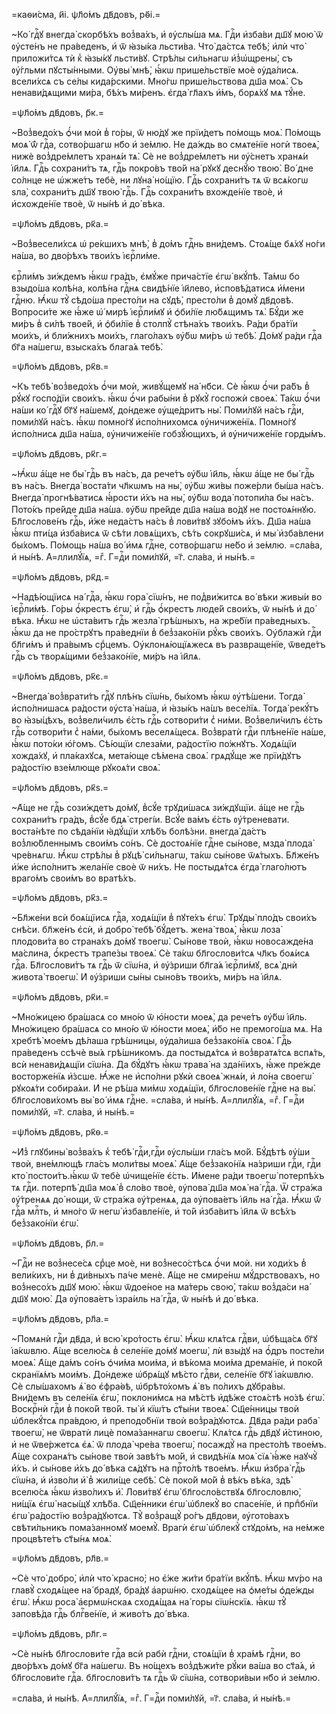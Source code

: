 =каѳи́сма, и҃і. ѱл҃о́мъ дв҃довъ, рѳ҃і.=

~Ко́ гдⷭ҇ꙋ внегда̀ скорбѣ́хъ воз̾ва́хъ, и҆ ᲂу҆слы́ша мѧ. Гдⷭ҇и и҆зба́ви дш҃ꙋ мою̀ ѿ ᲂу҆сте́нъ не пра́веденъ, и҆ ѿ ꙗ҆зы́ка льсти́ва. Что̀ да́стсѧ тебѣ̀; и҆лѝ что̀ приложи́тсѧ тѝ к̾ ꙗ҆зы́кꙋ льсти́вꙋ. Стрѣ́лы си́льнагѡ и҆з̾ѡ҆щрены̀, съ ᲂу҆́гльми пꙋсты́нными. Оу҆вы̀ мнѣ̀, ꙗ҆́кѡ прише́льствїе моѐ ᲂу҆да́лисѧ. всели́хсѧ съ се́лы кида́рскими. Мно́гѡ прише́льствова дш҃а моѧ̀. Съ ненави́дѧщими ми́ра, бѣ́хъ ми́ренъ. є҆гда̀ гл҃ахъ и҆́мъ, борѧ́хꙋ мѧ тꙋ́не.

=ѱл҃о́мъ дв҃довъ, р҃к.=

~Воз̾ведо́хъ ѻ҆́чи моѝ в̾ го́ры, ѿ ню́дꙋ же прїи́детъ по́мощь моѧ̀. По́мощь моѧ̀ ѿ́ гдⷭ҇а, сотво́ршагѡ нб҃о и҆ зе́млю. Не да́ждь во смѧте́нїе ногѝ твоеѧ̀, нижѐ воз̾дре́млетъ хранѧ́и тѧ̀. Сѐ не воз̾дре́млетъ ни ᲂу҆́снетъ хранѧ́и і҆и҃лѧ. Гдⷭ҇ь сохрани́тъ тѧ, гдⷭ҇ь покро́въ тво́й на́ рꙋкꙋ деснꙋ́ю твою̀. Во́ дне со́лнце не ѡ҆жже́тъ тебѐ, ни лꙋна̀ но́щїю. Гдⷭ҇ь сохрани́тъ тѧ ѿ всѧ́когѡ ѕла̀, сохрани́тъ дш҃ꙋ твою̀ гдⷭ҇ь. Гдⷭ҇ь сохрани́тъ вхожде́нїе твоѐ, и҆ и҆схожде́нїе твоѐ, ѿ ны́нѣ и҆ до́ вѣка.

=ѱл҃о́мъ дв҃довъ, рк҃а.=

~Воз̾весели́хсѧ ѡ҆ ре́кшихъ мнѣ̀, в̾ до́мъ гдⷭ҇нь вни́демъ. Стоѧ́ще бѧ́хꙋ но́ги на́ша, во дво́рѣхъ твои́хъ і҆єрⷭ҇ли́ме.

єрⷭ҇ли́мъ зи́ждемъ ꙗ҆́кѡ гра́дъ, є҆мꙋ́же прича́стїе є҆гѡ̀ вкꙋ́пѣ. Та́мѡ бо взыдо́ша колѣ́на, колѣ́на гдⷭ҇нѧ свидѣ́нїе і҆и҃лево, и҆сповѣ́датисѧ и҆́мени гдⷭ҇ню. Ꙗ҆́кѡ тꙋ̀ сѣдо́ша престо́ли на сꙋдѣ̀, престо́ли в̾ домꙋ̀ дв҃довѣ. Вопроси́те же ꙗ҆́же ѡ҆́ мирѣ і҆єрⷭ҇ли́мꙋ и҆ ѻ҆би́лїе лю́бѧщимъ тѧ̀. Бꙋ́ди же ми́ръ в̾ си́лѣ твое́й, и҆ ѻ҆би́лїе в̾ столпꙋ̀ стѣна́хъ твои́хъ. Ра́ди бра́тїи мои́хъ, и҆ бли́жнихъ мои́хъ, глаго́лахъ ᲂу҆́бѡ ми́ръ ѡ҆ тебѣ̀. До́мꙋ ра́ди гдⷭ҇а бг҃а на́шегѡ, взыска́хъ блага́ѧ тебѣ̀.

=ѱл҃о́мъ дв҃довъ, рк҃в.=

~Къ тебѣ̀ воз̾ведо́хъ ѻ҆́чи моѝ, живꙋ́щемꙋ на́ нб҃си. Сѐ ꙗ҆́кѡ ѻ҆́чи ра́бъ в̾ рꙋ́кꙋ госпо́дїи свои́хъ. ꙗ҆́кѡ ѻ҆́чи рабы́ни в̾ рꙋкꙋ̀ госпожѝ своеѧ̀. Та́кѡ ѻ҆́чи на́ши ко́ гдⷭ҇ꙋ бг҃ꙋ на́шемꙋ, до́ндеже ᲂу҆ще́дритъ ны̀. Поми́лꙋй на́съ гдⷭ҇и, поми́лꙋй на́съ. ꙗ҆́кѡ помно́гꙋ и҆спо́лнихомсѧ ᲂу҆ничиже́нїѧ. Помно́гꙋ и҆спо́лнисѧ дш҃а на́ша, ᲂу҆ничиже́нїе гобзꙋ́ющихъ, и҆ ᲂу҆ничиже́нїе горды́мъ.

=ѱл҃о́мъ дв҃довъ, рк҃г.=

~Ꙗ҆́кѡ а҆́ще не бы̀ гдⷭ҇ь въ на́съ, да рече́тъ ᲂу҆́бѡ і҆и҃ль, ꙗ҆́кѡ а҆́ще не бы̀ гдⷭ҇ь въ на́съ. Внегда̀ воста́ти чл҃кѡмъ на ны̀, ᲂу҆́бѡ жи́вы поже́рли бы́ша на́съ. Внегда̀ прогнѣ́ватисѧ ꙗ҆́рости и҆́хъ на ны̀, ᲂу҆́бѡ вода̀ потопи́ла бы на́съ. Пото́къ пре́йде дш҃а на́ша. ᲂу҆́бѡ пре́йде дш҃а на́ша во́дꙋ не постоѧ́ннꙋю. Бл҃гослове́нъ гдⷭ҇ь, и҆́же неда́стъ на́съ в̾ лови́твꙋ зꙋбо́мъ и҆́хъ. Дш҃а на́ша ꙗ҆́кѡ пти́ца и҆зба́висѧ ѿ сѣ́ти ловѧ́щихъ, сѣ́ть сокрꙋши́сѧ, и҆ мы̀ и҆зба́влени бы́хомъ. По́мощь на́ша во́ и҆мѧ гдⷭ҇не, сотво́ршагѡ не́бо и҆ зе́млю. =сла́ва, и҆ ны́нѣ. А҆=ллилꙋ́їѧ, =гⷤ. Г=дⷭ҇и поми́лꙋй, =г҃. сла́ва, и҆ ны́нѣ.=

=ѱл҃о́мъ дв҃довъ, рк҃д.=

~Надѣ́ющїисѧ на́ гдⷭ҇а, ꙗ҆́кѡ гора̀ сїѡ́нъ, не под̾ви́житсѧ во́ вѣки живы́и во і҆єрⷭ҇ли́мѣ. Го́ры ѻ҆́крестъ є҆гѡ̀, и҆ гдⷭ҇ь ѻ҆́крестъ люде́й свои́хъ, ѿ ны́нѣ и҆ до́ вѣка. Ꙗ҆́кѡ не ѡ҆ста́витъ гдⷭ҇ь жезла̀ грѣ́шныхъ, на жре́бїи пра́ведныхъ. ꙗ҆́кѡ да не про́стрꙋтъ пра́веднїи в̾ без̾зако́нїи рꙋ́къ свои́хъ. Оу҆блажѝ гдⷭ҇и бл҃ги́мъ и҆ пра́вымъ срⷣцемъ. Оу҆клонѧ́ющїѧжесѧ въ развраще́нїе, ѿведе́тъ гдⷭ҇ь съ творѧ́щими без̾зако́нїе, ми́ръ на і҆и҃лѧ.

=ѱл҃о́мъ дв҃довъ, рк҃є.=

~Внегда̀ воз̾врати́тъ гдⷭ҇ꙋ плѣ́нъ сїѡ́нь, бы́хомъ ꙗ҆́кѡ ᲂу҆тѣ́шени. Тогда̀ и҆спо́лнишасѧ ра́дости ᲂу҆ста̀ на́ша, и҆ ꙗ҆зы́къ на́шъ весе́лїѧ. Тогда̀ рекꙋ́тъ во ꙗ҆зы́цѣхъ, воз̾вели́чилъ є҆́сть гдⷭ҇ь сотвори́ти с̾ ни́ми. Воз̾вели́чилъ є҆́сть гдⷭ҇ь сотвори́ти с̾ на́ми, бы́хомъ веселѧ́щесѧ. Воз̾вратѝ гдⷭ҇и плѣне́нїе на́ше, ꙗ҆́кѡ пото́ки ю҆́гомъ. Сѣ́ющїи слеза́ми, ра́достїю по́жнꙋтъ. Ходѧ́щїи хожда́хꙋ, и҆ пла́кахꙋсѧ, мета́юще сѣ́мена своѧ̀. грѧдꙋ́ще же прїи́дꙋтъ ра́достїю взе́млюще рꙋкоѧ́ти своѧ̀.

=ѱл҃о́мъ дв҃довъ, рк҃ѕ.=

~А҆́ще не гдⷭ҇ь сози́ждетъ до́мꙋ, в̾сꙋ́е трꙋди́шасѧ зи́ждꙋщїи. а҆́ще не гдⷭ҇ь сохрани́тъ гра́дъ, в̾сꙋ́е бдѧ̀ стрегі́и. Всꙋ́е ва́мъ є҆́сть ᲂу҆́треневати. воста́нѣте по сѣда́нїи ꙗ҆дꙋ́щїи хлѣ́бъ болѣ́зни. внегда̀ да́стъ воз̾лю́бленнымъ свои́мъ со́нъ. Сѐ достоѧ́нїе гдⷭ҇не сы́нове, мзда̀ плода̀ чре́внѧгѡ. Ꙗ҆́кѡ стрѣ́лы в̾ рꙋцѣ̀ си́льнагѡ, та́кѡ сы́нове ѿѧ́тыхъ. Бл҃же́нъ и҆́же и҆спо́лнитъ жела́нїе своѐ ѿ ни́хъ. Не постыдѧ́тсѧ є҆гда̀ глаго́лютъ враго́мъ свои́мъ во вратѣ́хъ.

=ѱл҃о́мъ дв҃довъ, рк҃з.=

~Бл҃же́ни всѝ боѧ́щїисѧ гдⷭ҇а, ходѧ́щїи в̾ пꙋте́хъ є҆гѡ̀. Трꙋды̀ пло́дъ свои́хъ снѣ́си. бл҃же́нъ є҆сѝ, и҆ добро̀ тебѣ̀ бꙋ́детъ. жена̀ твоѧ̀, ꙗ҆́кѡ лоза̀ плодови́та во страна́хъ до́мꙋ твоегѡ̀. Сы́нове твоѝ, ꙗ҆́кѡ новосажде́на ма́слина, ѻ҆́крестъ трапе́зы твоеѧ̀. Сѐ та́кѡ бл҃гослови́тсѧ чл҃къ боѧ́исѧ гдⷭ҇а. Бл҃гослови́тъ тѧ гдⷭ҇ь ѿ сїѡ́на, и҆ ᲂу҆́зриши бл҃га́ѧ і҆єрⷭ҇ли́мꙋ, всѧ̀ днѝ живота̀ твоегѡ̀. И҆ ᲂу҆́зриши сы́ны сыно́въ твои́хъ, ми́ръ на і҆и҃лѧ.

=ѱл҃о́мъ дв҃довъ, рк҃и.=

~Мно́жицею бра́шасѧ со мно́ю ѿ ю҆́ности моеѧ̀, да рече́тъ ᲂу҆́бѡ і҆и҃ль. Мно́жицею бра́шасѧ со мно́ю ѿ ю҆́ности моеѧ̀, и҆́бо не премого́ша мѧ. На хребтѣ̀ мое́мъ дѣ́лаша грѣ́шницы, ᲂу҆да́лиша без̾зако́нїѧ своѧ̀. Гдⷭ҇ь пра́веденъ ссѣчѐ вы́ѧ грѣ́шникомъ. да постыдѧ́тсѧ и҆ воз̾вратѧ́тсѧ вспѧ́ть, всѝ ненави́дѧщїи сїѡ́на. Да бꙋ́дꙋтъ ꙗ҆́кѡ трава̀ на зда́нїихъ, ꙗ҆́же пре́жде восторже́нїѧ и҆́зсше. Ꙗ҆́же не и҆спо́лни рꙋкѝ своеѧ̀ жнѧ́и, и҆ ло́на своегѡ̀ рꙋкоѧ́ти собира́ѧи. И҆ не рѣ́ша ми́мѡ ходѧ́щїи, бл҃гослове́нїе гдⷭ҇не на вы̀. бл҃гослови́хомъ вы̀ во́ и҆мѧ гдⷭ҇не. =сла́ва, и҆ ны́нѣ. А҆=ллилꙋ́їѧ, =гⷤ. Г=дⷭ҇и поми́лꙋй, =г҃. сла́ва, и҆ ны́нѣ.=

=ѱл҃о́мъ дв҃довъ, рк҃ѳ.=

~И҆з̾ глꙋбины̀ воз̾ва́хъ к̾ тебѣ̀ гдⷭ҇и,гдⷭ҇и ᲂу҆слы́ши гла́съ мо́й. Бꙋ́дѣтѣ ᲂу҆́ши твоѝ, вне́млющѣ гла́съ моли́твы моеѧ̀. А҆́ще без̾зако́нїѧ на́зриши гдⷭ҇и, гдⷭ҇и кто̀ постои́тъ.ꙗ҆́кѡ ѿ тебѐ ѡ҆чище́нїе є҆́сть. И҆́мене ра́ди твоегѡ̀ потерпѣ́хъ тѧ гдⷭ҇и. потерпѣ̀ дш҃а моѧ̀ в̾ сло́во твоѐ, ᲂу҆пова̀ дш҃а моѧ̀ на́ гдⷭ҇а. Ѿ стра́жа ᲂу҆́тренѧѧ до́ нощи, ѿ стра́жа ᲂу҆́тренѧѧ, да ᲂу҆пова́етъ і҆и҃ль на́ гдⷭ҇а. Ꙗ҆́кѡ ѿ́ гдⷭ҇а млⷭ҇ть, и҆ мно́го ѿ негѡ̀ и҆збавле́нїе, и҆ то́й и҆зба́витъ і҆и҃лѧ ѿ всѣ́хъ без̾зако́нїи є҆гѡ̀.

=ѱл҃о́мъ дв҃довъ, р҃л.=

~Гдⷭ҇и не воз̾несе́сѧ срⷣце моѐ, ни воз̾несо́стѣсѧ ѻ҆́чи моѝ. ни ходи́хъ в̾ вели́кихъ, ни в̾ ди́вныхъ па́че менѐ. А҆́ще не смире́нѡ мꙋ́дрствовахъ, но воз̾несо́хъ дш҃ꙋ мою̀. ꙗ҆́кѡ ѿдое́ное на ма́терь свою̀, та́кѡ воз̾да́си на́ дш҃ꙋ мою̀. Да ᲂу҆пова́етъ і҆зра́иль на́ гдⷭ҇а, ѿ ны́нѣ и҆ до́ вѣка.

=ѱл҃о́мъ дв҃довъ, рл҃а.=

~Помѧнѝ гдⷭ҇и дв҃да, и҆ всю̀ кро́тость є҆гѡ̀. Ꙗ҆́кѡ клѧ́тсѧ гдⷭ҇ви, ѡ҆бѣща́сѧ бг҃ꙋ і҆а́кѡвлю. А҆́ще вселю́сѧ в̾ селе́нїе до́мꙋ моегѡ̀, лѝ взы́дꙋ на ѻ҆́дръ посте́ли моеѧ̀. А҆́ще да́мъ со́нъ ѻ҆чи́ма мои́ма, и҆ вѣ́кома мои́ма дрема́нїе, и҆ поко́й скранїѧ́мъ мои́мъ. До́ндеже ѡ҆брѧ́щꙋ мѣ́сто гдⷭ҇ви, селе́нїе бг҃ꙋ і҆а́кѡвлю. Сѐ слы́шахомъ ѧ҆̀ во є҆фра́ѳѣ, ѡ҆брѣто́хомъ ѧ҆̀ въ по́лихъ дꙋбра́вы. Вни́демъ въ селе́нїѧ є҆гѡ̀, поклони́мсѧ на мѣ́стѣ и҆дѣ́же стоѧ́стѣ но́зѣ є҆гѡ̀. Воскрⷭ҇нѝ гдⷭ҇и в̾ поко́й тво́й. ты̀ и҆ кїѡ́тъ ст҃ы́ни твоеѧ̀. Сщ҃е́нницы твоѝ ѡ҆блекꙋ́тсѧ пра́вдою, и҆ преподо́бнїи твоѝ воз̾ра́дꙋютсѧ. Дв҃да ра́ди раба̀ твоегѡ̀, не ѿвратѝ лицѐ пома́заннагѡ своегѡ̀. Клѧ́тсѧ гдⷭ҇ь дв҃дꙋ и҆́стиною, и҆ не ѿве́ржетсѧ є҆ѧ̀. ѿ плода̀ чре́ва твоегѡ̀, посаждꙋ̀ на престо́лѣ твое́мъ. А҆́ще сохранѧ́тъ сы́нове твоѝ завѣ́тъ мо́й, и҆ свидѣ́нїѧ моѧ̀ сїѧ̀ ꙗ҆́же наꙋчꙋ̀ и҆́хъ. и҆ сы́нове и҆́хъ до́ вѣка сѧ́дꙋтъ на прⷭ҇то́лѣ твое́мъ. Ꙗ҆́кѡ и҆збра̀ гдⷭ҇ь сїѡ́на, и҆ и҆зво́ли и҆̀ в̾ жили́ще себѣ̀. Сѐ поко́й мо́й в̾ вѣ́къ вѣ́ка, здѣ̀ вселю́сѧ ꙗ҆́кѡ и҆зво́лихъ и҆̀. Лови́твꙋ є҆гѡ̀ бл҃госло́вствꙋѧ бл҃гословлю̀, ни́щїѧ є҆гѡ̀ насы́щꙋ хлѣ́ба. Сщ҃е́нники є҆гѡ̀ ѡ҆блекꙋ̀ во спасе́нїе, и҆ прпⷣбнїи є҆гѡ̀ ра́достїю воз̾ра́дꙋютсѧ. Тꙋ̀ воз̾ращꙋ̀ ро́гъ дв҃дови, ᲂу҆гото́вахъ свѣти́льникъ пома́занномꙋ моемꙋ̀. Врагѝ є҆гѡ̀ ѡ҆блекꙋ̀ стꙋдо́мъ, на не́мже процвѣте́тъ ст҃ы́нѧ моѧ̀.

=ѱл҃о́мъ дв҃довъ, рл҃в.=

~Сѐ что̀ добро̀, и҆лѝ что̀ красно̀; но є҆́же жи́ти бра́тїи вкꙋ́пѣ. Ꙗ҆́кѡ мѵ́ро на главꙋ̀ сходѧ́щее на́ брадꙋ, бра́дꙋ а҆арѡ́ню. сходѧ́щее на ѻ҆ме́ты ѻ҆де́жды є҆гѡ̀. Ꙗ҆́кѡ роса̀ а҆єрмѡ́нскаѧ сходѧ́щаѧ на́ горы сїѡ́нскїѧ. ꙗ҆́кѡ тꙋ̀ заповѣ́да гдⷭ҇ь блгⷭ҇ве́нїе, и҆ живо́тъ до́ вѣка.

=ѱл҃о́мъ дв҃довъ, рл҃г.=

~Сѐ ны́нѣ бл҃гослови́те гдⷭ҇а всѝ рабѝ гдⷭ҇ни, стоѧ́щїи в̾ хра́мѣ гдⷭ҇ни, во дво́рѣхъ до́мꙋ бг҃а на́шегѡ. Въ но́щехъ воз̾дѣжи́те рꙋ́ки ва́ша во ст҃а́ѧ, и҆ бл҃гослови́те гдⷭ҇а. бл҃гослови́тъ тѧ гдⷭ҇ь ѿ сїѡ́на, сотвори́выи нб҃о и҆ зе́млю.

=сла́ва, и҆ ны́нѣ. А҆=ллилꙋ́їѧ, =гⷤ. Г=дⷭ҇и поми́лꙋй, =г҃. сла́ва, и҆ ны́нѣ.=

